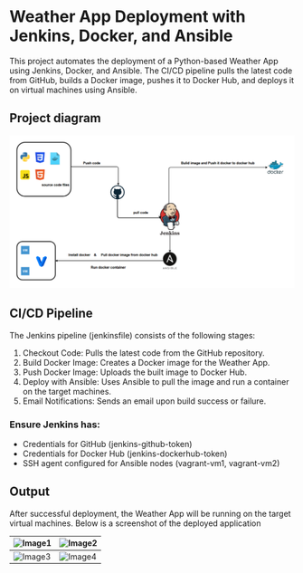 # Weather App Deployment with Jenkins, Docker, and Ansible

This project automates the deployment of a Python-based Weather App using Jenkins, Docker, and Ansible. The CI/CD pipeline pulls the latest code from GitHub, builds a Docker image, pushes it to Docker Hub, and deploys it on virtual machines using Ansible.

## Project diagram
![Project diagram](images/project_diagram.png)

## CI/CD Pipeline
The Jenkins pipeline (jenkinsfile) consists of the following stages:
1. Checkout Code: Pulls the latest code from the GitHub repository.
2. Build Docker Image: Creates a Docker image for the Weather App.
3. Push Docker Image: Uploads the built image to Docker Hub.
4. Deploy with Ansible: Uses Ansible to pull the image and run a container on the target machines.
5. Email Notifications: Sends an email upon build success or failure.

### Ensure Jenkins has:

- Credentials for GitHub (jenkins-github-token)
- Credentials for Docker Hub (jenkins-dockerhub-token)
- SSH agent configured for Ansible nodes (vagrant-vm1, vagrant-vm2)

## Output

After successful deployment, the Weather App will be running on the target virtual machines. Below is a screenshot of the deployed application

| ![Image1](192.168.1.93_example1.png) | ![Image2](192.168.1.93_example2.png) |
|----------------------|----------------------|
| ![Image3](192.168.1.94_example1.png) | ![Image4](192.168.1.94_example2.png) |


